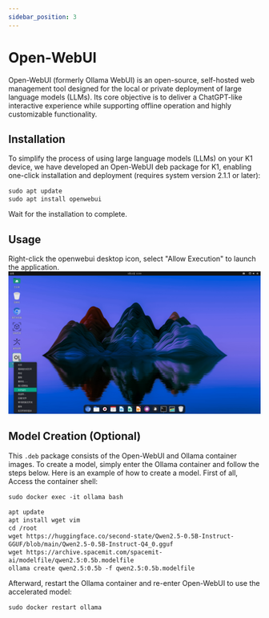 ```yaml
---
sidebar_position: 3
---
```


# Open-WebUI

Open-WebUI (formerly Ollama WebUI) is an open-source, self-hosted web management tool designed for the local or private deployment of large language models (LLMs). Its core objective is to deliver a ChatGPT-like interactive experience while supporting offline operation and highly customizable functionality.

## Installation

To simplify the process of using large language models (LLMs) on your K1 device, we have developed an Open-WebUI deb package for K1, enabling one-click installation and deployment (requires system version 2.1.1 or later):
```shell
sudo apt update
sudo apt install openwebui
```
Wait for the installation to complete.

## Usage

Right-click the openwebui desktop icon, select "Allow Execution" to launch the application.
![](./openwebui.png)

## Model Creation (Optional)

This `.deb` package consists of the Open-WebUI and Ollama container images. To create a model, simply enter the Ollama container and follow the steps below. Here is an example of how to create a model. First of all, Access the container shell:
```shell
sudo docker exec -it ollama bash
```
```shell
apt update
apt install wget vim
cd /root
wget https://huggingface.co/second-state/Qwen2.5-0.5B-Instruct-GGUF/blob/main/Qwen2.5-0.5B-Instruct-Q4_0.gguf
wget https://archive.spacemit.com/spacemit-ai/modelfile/qwen2.5:0.5b.modelfile
ollama create qwen2.5:0.5b -f qwen2.5:0.5b.modelfile
```
Afterward, restart the Ollama container and re-enter Open-WebUI to use the accelerated model:
```shell
sudo docker restart ollama
```
